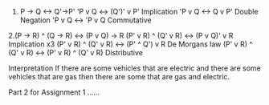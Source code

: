 1. P -> Q <-> Q'->P'
  'P v Q <-> (Q')' v P' Implication
  'P v Q <-> Q v P' Double Negation
  'P v Q <-> 'P v Q Commutative

2.(P -> R) ^ (Q -> R) <-> (P v Q) -> R
  (P' v R) ^ (Q' v R) <-> (P v Q)' v R Implication x3
  (P' v R) ^ (Q' v R) <-> (P' ^ Q') v R De Morgans law
  (P' v R) ^ (Q' v R) <-> (P' v R) ^ (Q' v R) Distributive 
  
Interpretation
If there are some vehicles that are electric and there are some vehicles that are gas then there are some that are gas and electric.

Part 2 for Assignment 1
......
